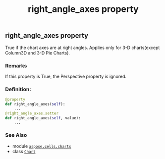 ﻿---
title: right_angle_axes property
second_title: Aspose.Cells for Python via .NET API References
description: 
type: docs
weight: 510
url: /aspose.cells.charts/chart/right_angle_axes/
is_root: false
---

## right_angle_axes property


True if the chart axes are at right angles. Applies only for 3-D charts(except Column3D and 3-D Pie Charts).

### Remarks 


If this property is True, the Perspective property is ignored.
### Definition:
```python
@property
def right_angle_axes(self):
    ...
@right_angle_axes.setter
def right_angle_axes(self, value):
    ...
```

### See Also
* module [`aspose.cells.charts`](../../)
* class [`Chart`](/cells/python-net/aspose.cells.charts/chart)
